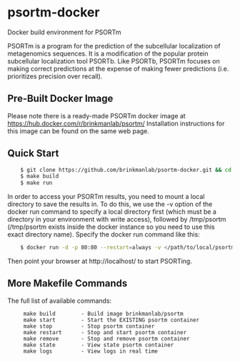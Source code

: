 # psortm-docker
Docker build environment for PSORTm

PSORTm is a program for the prediction of the subcellular localization of metagenomics sequences. It is a modification of the popular protein subcellular localization tool PSORTb. Like PSORTb, PSORTm focuses on making correct predictions at the expense of making fewer predictions (i.e. prioritizes precision over recall).

## Pre-Built Docker Image
Please note there is a ready-made PSORTm docker image at https://hub.docker.com/r/brinkmanlab/psortm/
Installation instructions for this image can be found on the same web page.

## Quick Start
```bash
    $ git clone https://github.com/brinkmanlab/psortm-docker.git && cd psortm-docker
    $ make build
    $ make run
```

In order to access your PSORTm results, you need to mount a local directory to save the results in. To do this, we use the -v option of the docker run command to specify a local directory first (which must be a directory in your environment with write access), followed by /tmp/psortm (/tmp/psortm exists inside the docker instance so you need to use this exact directory name). Specify the docker run command like this:

```bash
    $ docker run -d -p 80:80 --restart=always -v </path/to/local/psortm_results_dir>:/tmp/psortm --name psortm  -e NODE_ENVIRONMENT="production" -e MOUNT_DIRECTORY="</path/to/local/psortm_results_dir>" brinkmanlab/psortm:1.0.0
```

Then point your browser at http://localhost/ to start PSORTing.

## More Makefile Commands
The full list of available commands:

```
     make build        - Build image brinkmanlab/psortm
     make start        - Start the EXISTING psortm container
     make stop         - Stop psortm container
     make restart      - Stop and start psortm container
     make remove       - Stop and remove psortm container
     make state        - View state psortm container
     make logs         - View logs in real time
```
